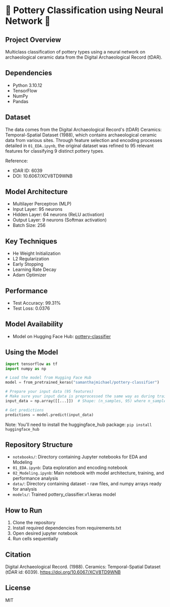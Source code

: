 # 🏺 Pottery Classification using Neural Network 🏺

## Project Overview
Multiclass classification of pottery types using a neural network on archaeological ceramic data from the Digital Archaeological Record (tDAR).

## Dependencies
- Python 3.10.12
- TensorFlow
- NumPy
- Pandas

## Dataset
The data comes from the Digital Archaeological Record's (tDAR) Ceramics: Temporal-Spatial Dataset (1988), which contains archaeological ceramic data from various sites. Through feature selection and encoding processes detailed in `01_EDA.ipynb`, the original dataset was refined to 95 relevant features for classifying 9 distinct pottery types.

Reference:
- tDAR ID: 6039
- DOI: 10.6067/XCV8TD9WNB

## Model Architecture
- Multilayer Perceptron (MLP)
- Input Layer: 95 neurons
- Hidden Layer: 64 neurons (ReLU activation)
- Output Layer: 9 neurons (Softmax activation)
- Batch Size: 256

## Key Techniques
- He Weight Initialization
- L2 Regularization
- Early Stopping
- Learning Rate Decay
- Adam Optimizer

## Performance
- Test Accuracy: 99.31%
- Test Loss: 0.0376

## Model Availability
- Model on Hugging Face Hub: [pottery-classifier](https://huggingface.co/samanthajmichael/pottery_classifier)

## Using the Model
```python
import tensorflow as tf
import numpy as np

# Load the model from Hugging Face Hub
model = from_pretrained_keras("samanthajmichael/pottery-classifier")

# Prepare your input data (95 features)
# Make sure your input data is preprocessed the same way as during training
input_data = np.array([[...]])  # Shape: (n_samples, 95) where n_samples is the number of predictions you want to make

# Get predictions
predictions = model.predict(input_data)
```
Note: You'll need to install the huggingface_hub package: `pip install huggingface_hub`

## Repository Structure
- `notebooks/`: Directory containing Jupyter notebooks for EDA and Modeling 
- `01_EDA.ipynb`: Data exploration and encoding notebook
- `02_Modeling.ipynb`: Main notebook with model architecture, training, and performance analysis 
- `data/`: Directory containing dataset - raw files, and numpy arrays ready for analysis
- `models/`: Trained pottery_classifier.v1.keras model

## How to Run
1. Clone the repository
2. Install required dependencies from requirements.txt
3. Open desired jupyter notebook
4. Run cells sequentially

## Citation
Digital Archaeological Record. (1988). Ceramics: Temporal-Spatial Dataset (tDAR id: 6039). https://doi.org/10.6067/XCV8TD9WNB

## License
MIT
